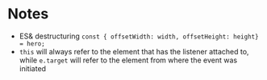 # Notes

- ES& destructuring `const { offsetWidth: width, offsetHeight: height} = hero;`
- `this` will always refer to the element that has the listener attached to, while `e.target` will refer to the element from where the event was initiated